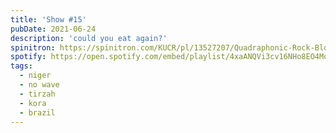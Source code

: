 ```yaml
---
title: 'Show #15'
pubDate: 2021-06-24
description: 'could you eat again?'
spinitron: https://spinitron.com/KUCR/pl/13527207/Quadraphonic-Rock-Block
spotify: https://open.spotify.com/embed/playlist/4xaANQVi3cv16NHo8EO4Mo
tags:
  - niger
  - no wave
  - tirzah
  - kora
  - brazil
---
```

